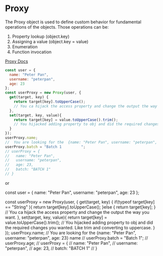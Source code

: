 # Proxy

The Proxy object is used to define custom behavior for fundamental operations of the objects. Those operations can be:

1. Property lookup (object.key)
2. Assigning a value (object.key = value)
3. Enumeration
4. Function invocation

[Proxy Docs](https://developer.mozilla.org/en-US/docs/Web/JavaScript/Reference/Global_Objects/Proxy)

```js
const user = {
  name: "Peter Pan",
  username: "peterpan",
  age: 23
};
const userProxy = new Proxy(user, {
  get(target, key) {
    return target[key].toUpperCase();
    // You ca hijack the access property and change the output the way you want.
  },
  set(target, key, value){
    return target[key] = value.toUpperCase().trim();
    // You hijacked adding property to obj and did the required changes you wanted. Like trim and converting to uppercase.
  }
});
userProxy.name;
//  You are looking for the  {name: "Peter Pan", username: "peterpan", age: 23} name
userProxy.batch = "Batch 1         ";
// userProxy = {
//   name: "Peter Pan",
//   username: "peterpan",
//   age: 23,
//   batch: "BATCH 1"
// }
```
or 
<!-- ===================================== -->
const user = {
  name: "Peter Pan",
  username: "peterpan",
  age: 23
};

const userProxy = new Proxy(user, {
  get(target, key) {
    if(typeof target[key] == "String" ){
    return target[key].toUpperCase();
        }else {
    return target[key];
}
    // You ca hijack the access property and change the output the way you want.
  },
  set(target, key, value){
    return target[key] = value.toUpperCase().trim();
    // You hijacked adding property to obj and did the required changes you wanted. Like trim and converting to uppercase.
  }
});
userProxy.name;
//  You are looking for the  {name: "Peter Pan", username: "peterpan", age: 23} name
// userProxy.batch = "Batch 1";
// userProxy.age;
// userProxy = {
//   name: "Peter Pan",
//   username: "peterpan",
//   age: 23,
//   batch: "BATCH 1"
// }